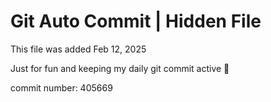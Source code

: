 # Git Auto Commit | Hidden File

This file was added Feb 12, 2025

Just for fun and keeping my daily git commit active 🤪

commit number: 405669
